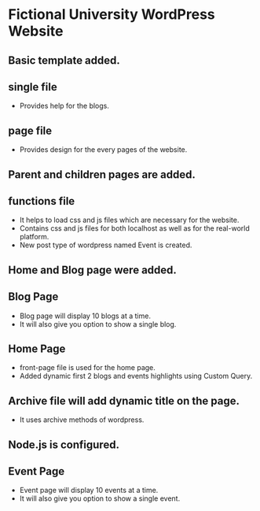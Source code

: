 # Fictional University WordPress Website

## Basic template added.

## single file
* Provides help for the blogs.

## page file
* Provides design for the every pages of the website.

## Parent and children pages are added.

## functions file
* It helps to load css and js files which are necessary for the website.
* Contains css and js files for both localhost as well as for the real-world platform.
* New post type of wordpress named Event is created.

## Home and Blog page were added.

## Blog Page
* Blog page will display 10 blogs at a time.
* It will also give you option to show a single blog.

## Home Page
* front-page file is used for the home page.
* Added dynamic first 2 blogs and events highlights using Custom Query.

## Archive file will add dynamic title on the page.
* It uses archive methods of wordpress.

## Node.js is configured.

## Event Page
* Event page will display 10 events at a time.
* It will also give you option to show a single event.